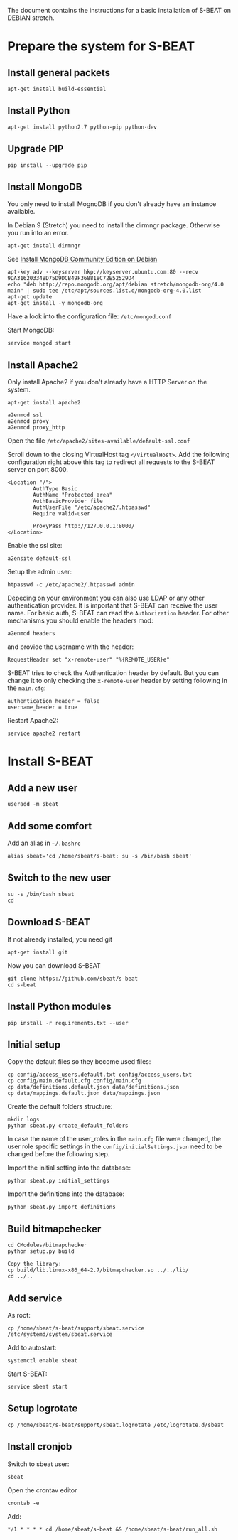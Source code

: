 The document contains the instructions for a basic installation of S-BEAT on DEBIAN stretch.

# Prepare the system for S-BEAT
## Install general packets

	apt-get install build-essential

## Install Python

	apt-get install python2.7 python-pip python-dev


## Upgrade PIP

	pip install --upgrade pip

## Install MongoDB

You only need to install MognoDB if you don't already have an instance available.

In Debian 9 (Stretch) you need to install the dirmngr package. Otherwise you run into an error.

	apt-get install dirmngr

See [Install MongoDB Community Edition on Debian](http://docs.mongodb.org/manual/tutorial/install-mongodb-on-debian/)

	
	apt-key adv --keyserver hkp://keyserver.ubuntu.com:80 --recv 9DA31620334BD75D9DCB49F368818C72E52529D4
	echo "deb http://repo.mongodb.org/apt/debian stretch/mongodb-org/4.0 main" | sudo tee /etc/apt/sources.list.d/mongodb-org-4.0.list
	apt-get update
	apt-get install -y mongodb-org

Have a look into the configuration file: `/etc/mongod.conf`

Start MongoDB:

	service mongod start

## Install Apache2

Only install Apache2 if you don't already have a HTTP Server on the system.

	apt-get install apache2

	a2enmod ssl
	a2enmod proxy
	a2enmod proxy_http
	

Open the file `/etc/apache2/sites-available/default-ssl.conf`

Scroll down to the closing VirtualHost tag `</VirtualHost>`.
Add the following configuration right above this tag to redirect all requests to the S-BEAT server on port 8000.

	<Location "/">
            AuthType Basic
            AuthName "Protected area"
            AuthBasicProvider file
            AuthUserFile "/etc/apache2/.htpasswd"
            Require valid-user

            ProxyPass http://127.0.0.1:8000/
    </Location>

Enable the ssl site:

	a2ensite default-ssl

Setup the admin user:

	htpasswd -c /etc/apache2/.htpasswd admin
	
Depeding on your environment you can also use LDAP or any other authentication provider.
It is important that S-BEAT can receive the user name. For basic auth, S-BEAT can read the `Authorization` header. For other mechanisms you should enable the headers mod:

	a2enmod headers

and provide the username with the header:

	RequestHeader set "x-remote-user" "%{REMOTE_USER}e"
	
S-BEAT tries to check the Authentication header by default. But you can change it to only checking the `x-remote-user` header by setting following in the `main.cfg`:

	authentication_header = false
    username_header = true

Restart Apache2:

	service apache2 restart


# Install S-BEAT

## Add a new user

	useradd -m sbeat

## Add some comfort

Add an alias in `~/.bashrc`

	alias sbeat='cd /home/sbeat/s-beat; su -s /bin/bash sbeat'


## Switch to the new user

	su -s /bin/bash sbeat
	cd

## Download S-BEAT

If not already installed, you need git

	apt-get install git
	
Now you can download S-BEAT	

	git clone https://github.com/sbeat/s-beat
	cd s-beat

## Install Python modules

	pip install -r requirements.txt --user

## Initial setup

Copy the default files so they become used files:

	cp config/access_users.default.txt config/access_users.txt
	cp config/main.default.cfg config/main.cfg
	cp data/definitions.default.json data/definitions.json
	cp data/mappings.default.json data/mappings.json

Create the default folders structure:

	mkdir logs
	python sbeat.py create_default_folders

In case the name of the user_roles in the `main.cfg` file were changed,
the user role specific settings in the `config/initialSettings.json` need to be changed before the following step.

Import the initial setting into the database:

	python sbeat.py initial_settings
	
Import the definitions into the database:

	python sbeat.py import_definitions
	

## Build bitmapchecker

	cd CModules/bitmapchecker
	python setup.py build
	
	Copy the library:
	cp build/lib.linux-x86_64-2.7/bitmapchecker.so ../../lib/
	cd ../..
	
## Add service

As root:

	cp /home/sbeat/s-beat/support/sbeat.service /etc/systemd/system/sbeat.service
	
Add to autostart:
	
	systemctl enable sbeat

Start S-BEAT:
	
	service sbeat start

## Setup logrotate

	cp /home/sbeat/s-beat/support/sbeat.logrotate /etc/logrotate.d/sbeat


## Install cronjob
Switch to sbeat user:

	sbeat
	
Open the crontav editor

	crontab -e
	
Add:

	*/1 * * * * cd /home/sbeat/s-beat && /home/sbeat/s-beat/run_all.sh
	


